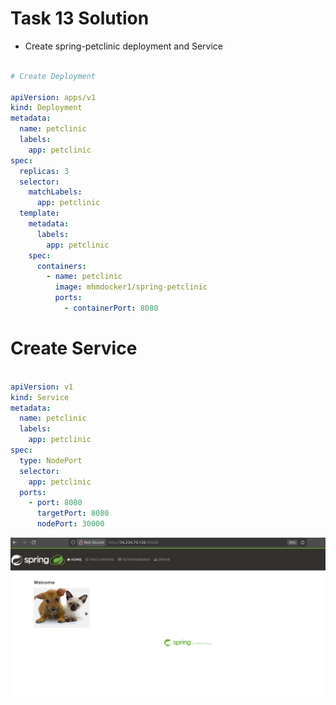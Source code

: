 # Task 13 Solution

* Create spring-petclinic deployment and Service

```yaml

# Create Deployment

apiVersion: apps/v1
kind: Deployment
metadata: 
  name: petclinic
  labels:
    app: petclinic
spec:
  replicas: 3
  selector:
    matchLabels:
      app: petclinic
  template:
    metadata:
      labels:
        app: petclinic
    spec:
      containers:
        - name: petclinic
          image: mhmdocker1/spring-petclinic
          ports:
            - containerPort: 8080
```

# Create Service
```yaml

apiVersion: v1
kind: Service
metadata:
  name: petclinic
  labels:
    app: petclinic
spec:
  type: NodePort
  selector:
    app: petclinic
  ports:
    - port: 8080
      targetPort: 8080
      nodePort: 30000
```

![sp](./Pasted_image.png)


